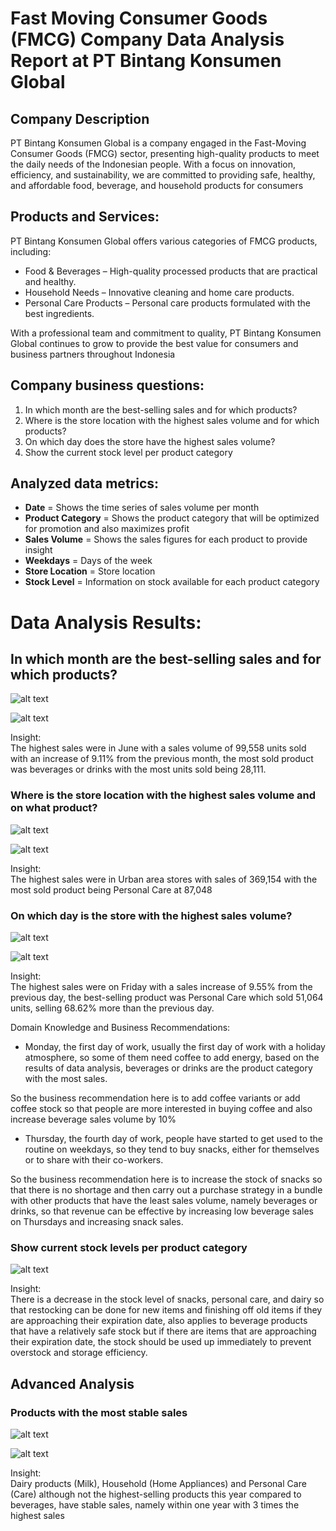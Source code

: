 # Fast Moving Consumer Goods (FMCG) Company Data Analysis Report at PT Bintang Konsumen Global

## Company Description

PT Bintang Konsumen Global is a company engaged in the Fast-Moving Consumer Goods (FMCG) sector, presenting high-quality products to meet the daily needs of the Indonesian people. With a focus on innovation, efficiency, and sustainability, we are committed to providing safe, healthy, and affordable food, beverage, and household products for consumers

## Products and Services:

PT Bintang Konsumen Global offers various categories of FMCG products, including:

- Food & Beverages – High-quality processed products that are practical and healthy.
- Household Needs – Innovative cleaning and home care products.
- Personal Care Products – Personal care products formulated with the best ingredients.

With a professional team and commitment to quality, PT Bintang Konsumen Global continues to grow to provide the best value for consumers and business partners throughout Indonesia

## Company business questions:

1. In which month are the best-selling sales and for which products?
2. Where is the store location with the highest sales volume and for which products?
3. On which day does the store have the highest sales volume?
4. Show the current stock level per product category

## Analyzed data metrics:

- **Date** = Shows the time series of sales volume per month
- **Product Category** = Shows the product category that will be optimized for promotion and also maximizes profit
- **Sales Volume** = Shows the sales figures for each product to provide insight
- **Weekdays** = Days of the week
- **Store Location** = Store location
- **Stock Level** = Information on stock available for each product category

# Data Analysis Results:

## In which month are the best-selling sales and for which products?

![alt text](images\graph_sales.png)

![alt text](images\beverages_most.png)

Insight:
<br>The highest sales were in June with a sales volume of 99,558 units sold with an increase of 9.11% from the previous month, the most sold product was beverages or drinks with the most units sold being 28,111.

### Where is the store location with the highest sales volume and on what product?

![alt text](images\graph_store.png)

![alt text](images\table_store.png)

Insight:
<br>The highest sales were in Urban area stores with sales of 369,154 with the most sold product being Personal Care at 87,048

### On which day is the store with the highest sales volume?

![alt text](images\graph_days.png)

![alt text](images\table_days.png)

Insight:
<br>The highest sales were on Friday with a sales increase of 9.55% from the previous day, the best-selling product was Personal Care which sold 51,064 units, selling 68.62% more than the previous day.

Domain Knowledge and Business Recommendations:

- Monday, the first day of work, usually the first day of work with a holiday atmosphere, so some of them need coffee to add energy, based on the results of data analysis, beverages or drinks are the product category with the most sales.

So the business recommendation here is to add coffee variants or add coffee stock so that people are more interested in buying coffee and also increase beverage sales volume by 10%

- Thursday, the fourth day of work, people have started to get used to the routine on weekdays, so they tend to buy snacks, either for themselves or to share with their co-workers.

So the business recommendation here is to increase the stock of snacks so that there is no shortage and then carry out a purchase strategy in a bundle with other products that have the least sales volume, namely beverages or drinks, so that revenue can be effective by increasing low beverage sales on Thursdays and increasing snack sales.

### Show current stock levels per product category

![alt text](images\stocks.png)

Insight:
<br>There is a decrease in the stock level of snacks, personal care, and dairy so that restocking can be done for new items and finishing off old items if they are approaching their expiration date, also applies to beverage products that have a relatively safe stock but if there are items that are approaching their expiration date, the stock should be used up immediately to prevent overstock and storage efficiency.

## Advanced Analysis

### Products with the most stable sales

![alt text](images\stable.png)

![alt text](images\stable_table.png)

Insight:
<br>Dairy products (Milk), Household (Home Appliances) and Personal Care (Care) although not the highest-selling products this year compared to beverages, have stable sales, namely within one year with 3 times the highest sales
